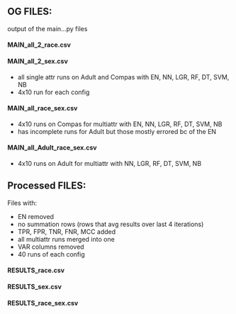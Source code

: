 ## OG FILES:
output of the main...py files

#### MAIN_all_2_race.csv
#### MAIN_all_2_sex.csv
- all single attr runs on Adult and Compas with EN, NN, LGR, RF, DT, SVM, NB
- 4x10 run for each config

#### MAIN_all_race_sex.csv
- 4x10 runs on Compas for multiattr with EN, NN, LGR, RF, DT, SVM, NB
- has incomplete runs for Adult but those mostly errored bc of the EN

#### MAIN_all_Adult_race_sex.csv
- 4x10 runs on Adult for multiattr with NN, LGR, RF, DT, SVM, NB


## Processed FILES:
Files with:
- EN removed
- no summation rows (rows that avg results over last 4 iterations)
- TPR, FPR, TNR, FNR, MCC added
- all multiattr runs merged into one
- VAR columns removed
- 40 runs of each config

#### RESULTS_race.csv
#### RESULTS_sex.csv
#### RESULTS_race_sex.csv

